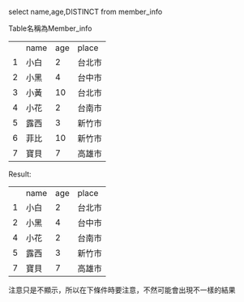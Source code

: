 select name,age,DISTINCT from member_info 

Table名稱為Member_info
<table>
<tr>
<td></td>
<td>name</td>
<td>age</td>
<td>place</td>
</tr>
<tr>
<td>1</td>
<td>小白</td>
<td>2</td>
<td>台北市</td>
</tr>
<tr>
<td>2</td>
<td>小黑</td>
<td>4</td>
<td>台中市</td>
</tr>
<tr>
<td>3</td>
<td>小黃</td>
<td>10</td>
<td>台北市</td>
</tr>
<tr>
<td>4</td>
<td>小花</td>
<td>2</td>
<td>台南市</td>
</tr>
<tr>
<td>5</td>
<td>露西</td>
<td>3</td>
<td>新竹市</td>
</tr>
<tr>
<td>6</td>
<td>菲比</td>
<td>10</td>
<td>新竹市</td>
</tr>
<tr>
<td>7</td>
<td>寶貝</td>
<td>7</td>
<td>高雄市</td>
</tr>
</table>

Result:
<table>
<tr>
<td></td>
<td>name</td>
<td>age</td>
<td>place</td>
</tr>
<tr>
<td>1</td>
<td>小白</td>
<td>2</td>
<td>台北市</td>
</tr>
<tr>
<td>2</td>
<td>小黑</td>
<td>4</td>
<td>台中市</td>
</tr>
<tr>
<td>4</td>
<td>小花</td>
<td>2</td>
<td>台南市</td>
</tr>
<tr>
<td>5</td>
<td>露西</td>
<td>3</td>
<td>新竹市</td>
</tr>
<tr>
<td>7</td>
<td>寶貝</td>
<td>7</td>
<td>高雄市</td>
</tr>
</table>

注意只是不顯示，所以在下條件時要注意，不然可能會出現不一樣的結果
